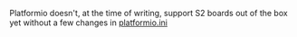 Platformio doesn't, at the time of writing, support S2 boards out of the box yet without a few changes in [platformio.ini](/platformio.ini)
